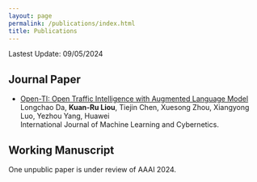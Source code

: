 ```yaml
---
layout: page
permalink: /publications/index.html
title: Publications
---
```


Lastest Update: 09/05/2024&nbsp; 


## Journal Paper
- [Open-TI: Open Traffic Intelligence with Augmented Language Model](https://arxiv.org/abs/2401.00211)
<br>Longchao Da, **Kuan-Ru Liou**, Tiejin Chen, Xuesong Zhou, Xiangyong Luo, Yezhou Yang, Huawei<br> International Journal of Machine Learning and Cybernetics.<br>



## Working Manuscript
One unpublic paper is under review of AAAI 2024.

